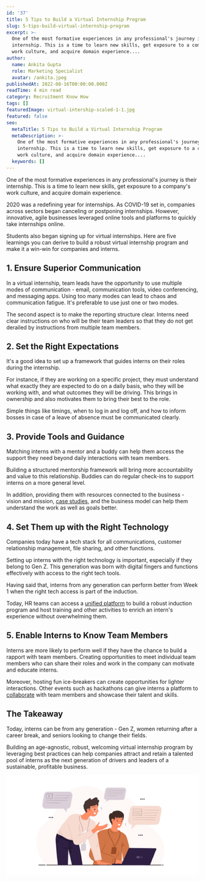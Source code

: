 ```yaml
---
id: '37'
title: 5 Tips to Build a Virtual Internship Program
slug: 5-tips-build-virtual-internship-program
excerpt: >-
  One of the most formative experiences in any professional's journey is their
  internship. This is a time to learn new skills, get exposure to a company's
  work culture, and acquire domain experience....
author:
  name: Ankita Gupta
  role: Marketing Specialist
  avatar: /ankita.jpeg
publishedAt: 2022-08-16T00:00:00.000Z
readTime: 4 min read
category: Recruitment Know How
tags: []
featuredImage: virtual-intership-scaled-1-1.jpg
featured: false
seo:
  metaTitle: 5 Tips to Build a Virtual Internship Program
  metaDescription: >-
    One of the most formative experiences in any professional's journey is their
    internship. This is a time to learn new skills, get exposure to a company's
    work culture, and acquire domain experience....
  keywords: []
---
```


One of the most formative experiences in any professional's journey is their internship. This is a time to learn new skills, get exposure to a company's work culture, and acquire domain experience.

2020 was a redefining year for internships. As COVID-19 set in, companies across sectors began canceling or postponing internships. However, innovative, agile businesses leveraged online tools and platforms to quickly take internships online.

<!--more-->

Students also began signing up for virtual internships. Here are five learnings you can derive to build a robust virtual internship program and make it a win-win for companies and interns. 

## 1\. Ensure Superior Communication  

In a virtual internship, team leads have the opportunity to use multiple modes of communication - email, communication tools, video conferencing, and messaging apps. Using too many modes can lead to chaos and communication fatigue. It's preferable to use just one or two modes.

The second aspect is to make the reporting structure clear. Interns need clear instructions on who will be their team leaders so that they do not get derailed by instructions from multiple team members. 

## 2\. Set the Right Expectations 

It's a good idea to set up a framework that guides interns on their roles during the internship.

For instance, if they are working on a specific project, they must understand what exactly they are expected to do on a daily basis, who they will be working with, and what outcomes they will be driving. This brings in ownership and also motivates them to bring their best to the role.

Simple things like timings, when to log in and log off, and how to inform bosses in case of a leave of absence must be communicated clearly. 

## 3\. Provide Tools and Guidance 

Matching interns with a mentor and a buddy can help them access the support they need beyond daily interactions with team members.

Building a structured mentorship framework will bring more accountability and value to this relationship. Buddies can do regular check-ins to support interns on a more general level.

In addition, providing them with resources connected to the business - vision and mission, [case studies](https://www.thetalentpool.ai/case-studies.html), and the business model can help them understand the work as well as goals better. 

## 4\. Set Them up with the Right Technology  

Companies today have a tech stack for all communications, customer relationship management, file sharing, and other functions.

Setting up interns with the right technology is important, especially if they belong to Gen Z. This generation was born with digital fingers and functions effectively with access to the right tech tools.

Having said that, interns from any generation can perform better from Week 1 when the right tech access is part of the induction.

Today, HR teams can access a [unified platform](https://www.thetalentpool.ai/) to build a robust induction program and host training and other activities to enrich an intern's experience without overwhelming them.  

## 5\. Enable Interns to Know Team Members 

Interns are more likely to perform well if they have the chance to build a rapport with team members. Creating opportunities to meet individual team members who can share their roles and work in the company can motivate and educate interns.

Moreover, hosting fun ice-breakers can create opportunities for lighter interactions. Other events such as hackathons can give interns a platform to [collaborate](https://www.thetalentpool.ai/recruitment-management-software-features.html) with team members and showcase their talent and skills. 

## The Takeaway

Today, interns can be from any generation - Gen Z, women returning after a career break, and seniors looking to change their fields.

Building an age-agnostic, robust, welcoming virtual internship program by leveraging best practices can help companies attract and retain a talented pool of interns as the next generation of drivers and leaders of a sustainable, profitable business. 

![virtual-internship](images/virtual-intership-scaled-1-1.jpg)
